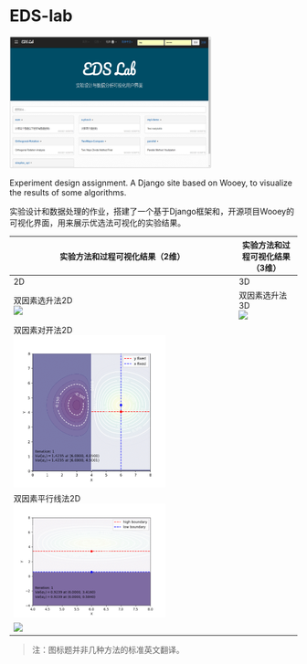 # EDS-lab

<img src="assets/ui.png" width="70%"></img>

Experiment design assignment.  A Django site based on Wooey, to visualize the results of some algorithms. 

实验设计和数据处理的作业，搭建了一个基于Django框架和，开源项目Wooey的可视化界面，用来展示优选法可视化的实验结果。

| 实验方法和过程可视化结果（2维）                              | 实验方法和过程可视化结果（3维）                              |
| ------------------------------------------------------------ | ------------------------------------------------------------ |
| 2D                                                           | 3D                                                           |
| 双因素选升法2D<br /><img src="assets/Orthogonal-Rotation-2D-fps5.gif" width="70%"></img> | 双因素选升法3D<br /><img src="assets/Orthogonal-Rotation-3D-fps5.gif" width="70%"></img> |
| 双因素对开法2D<br /><img src="assets/TwoWays-001.gif" width="70%"></img> |                                                              |
| 双因素平行线法2D<br /><img src="assets/parallel-001.gif" width="70%"></img> |                                                              |
| <img src="assets/simpleopt-001.gif" width="300"></img>       |                                                              |

> 注：图标题并非几种方法的标准英文翻译。